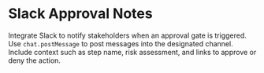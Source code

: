 # Slack Approval Notes

Integrate Slack to notify stakeholders when an approval gate is triggered. Use `chat.postMessage` to post messages into the designated channel. Include context such as step name, risk assessment, and links to approve or deny the action.
